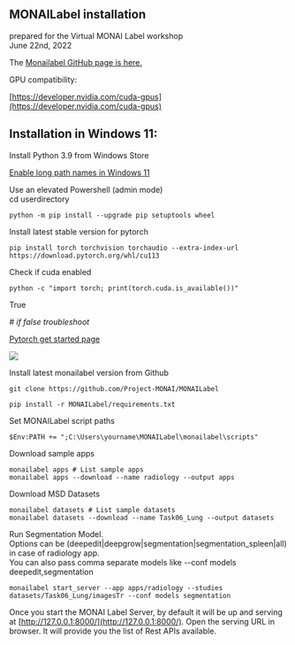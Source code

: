 ## MONAILabel installation 

prepared for the Virtual MONAI Label workshop   
June 22nd, 2022

The [Monailabel GitHub page is here.](https://github.com/Project-MONAI/MONAILabel)

GPU compatibility:

[https://developer.nvidia.com/cuda-gpus](https://developer.nvidia.com/cuda-gpus)

## Installation in Windows 11:

Install Python 3.9 from Windows Store

[Enable long path names in Windows 11](https://thegeekpage.com/make-windows-11-accept-file-paths-over-260-characters/)

Use an elevated Powershell (admin mode)   
cd userdirectory

```
python -m pip install --upgrade pip setuptools wheel
```

Install latest stable version for pytorch

```
pip install torch torchvision torchaudio --extra-index-url https://download.pytorch.org/whl/cu113
```

Check if cuda enabled

```
python -c "import torch; print(torch.cuda.is_available())"
```

True

_\# if false troubleshoot_

[Pytorch get started page](https://pytorch.org/get-started/locally/)

![](https://lh6.googleusercontent.com/6YITAKuz-Ap3IKQGt_6keytnR62ySZ2H-eSMw5NS7CGb5JYewbqdO_vUEfJP8KaSjliBXx3S8bha71WyYHd-pHu8aphc-CmMoAHoOJcpyp_2b4RVeXzcBYX6wpa2-oifHr-Hkrqcm1S77V75rg)

 Install latest monailabel version from Github

```
git clone https://github.com/Project-MONAI/MONAILabel
```

```
pip install -r MONAILabel/requirements.txt
```

Set MONAILabel script paths

```
$Env:PATH += ";C:\Users\yourname\MONAILabel\monailabel\scripts"
```

Download sample apps

```
monailabel apps # List sample apps
monailabel apps --download --name radiology --output apps
```

Download MSD Datasets

```
monailabel datasets # List sample datasets
monailabel datasets --download --name Task06_Lung --output datasets
```

Run Segmentation Model.  
Options can be (deepedit|deepgrow|segmentation|segmentation\_spleen|all) in case of radiology app.  
You can also pass comma separate models like --conf models deepedit,segmentation

```
monailabel start_server --app apps/radiology --studies datasets/Task06_Lung/imagesTr --conf models segmentation
```

Once you start the MONAI Label Server, by default it will be up and serving at [http://127.0.0.1:8000/](http://127.0.0.1:8000/). Open the serving URL in browser. It will provide you the list of Rest APIs available.
